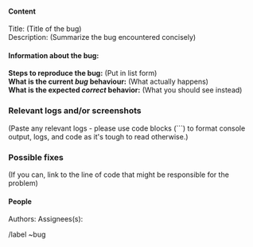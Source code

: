 #### __Content__
Title: (Title of the bug)
<br>
Description: (Summarize the bug encountered concisely)


#### __Information about the bug:__
__Steps to reproduce the bug:__ (Put in list form)
<br>
__What is the current *bug* behaviour:__ (What actually happens)
<br>
__What is the expected *correct* behavior:__ (What you should see instead)

### Relevant logs and/or screenshots

(Paste any relevant logs - please use code blocks (```) to format console output,
logs, and code as it's tough to read otherwise.)

### Possible fixes

(If you can, link to the line of code that might be responsible for the problem)

#### People
Authors:
Assignees(s):

/label ~bug
